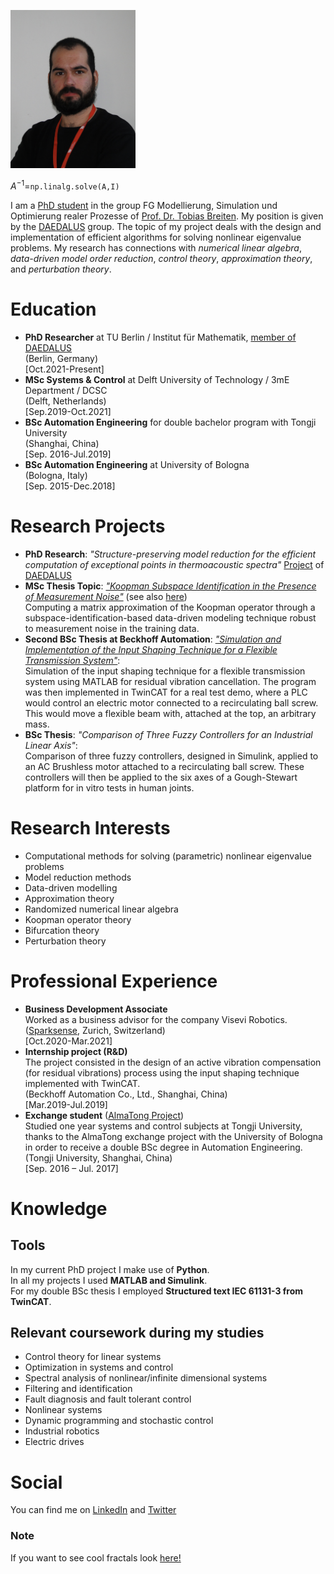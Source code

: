 <img src="DSC00627.jpg" width="200" align="center"> <br />
<br />
$A^{-1}=$```np.linalg.solve(A,I)```<br />


I am a [PhD student](https://www.math.tu-berlin.de/fachgebiete_ag_modnumdiff/fg_breiten/v_menue/mitarbeiterinnen/alessandro_borghi/home/) in the group FG Modellierung, Simulation und Optimierung realer Prozesse of [Prof. Dr. Tobias Breiten](https://www.math.tu-berlin.de/?id=214242). My position is given by the [DAEDALUS](https://daedalus.berlin/) group. 
The topic of my project deals with the design and implementation of efficient algorithms for solving nonlinear eigenvalue problems. <!--In particular we are interested on nonlinear eigenvalue problems and the identification of _exceptional points_.-->
My research has connections with _numerical linear algebra_, _data-driven model order reduction_, _control theory_, _approximation theory_, and _perturbation theory_. 

<!--My research focuses on the design and implementation of algorithms for solving nonlinar eigenvalue problems. In particular I am interested on the identification of _exceptional points_. -->


# Education
- **PhD Researcher** at TU Berlin / Institut für Mathematik, [member of DAEDALUS](https://daedalus.berlin/people/alessandro-borghi/#personal-impressiond6c2-33510307-0da2) <br/>(Berlin, Germany) <br/>[Oct.2021-Present]
- **MSc Systems & Control** at Delft University of Technology / 3mE Department / DCSC <br/>(Delft, Netherlands) <br/>[Sep.2019-Oct.2021]
- **BSc Automation Engineering** for double bachelor program with Tongji University <br/>(Shanghai, China) <br/>[Sep. 2016-Jul.2019]
- **BSc Automation Engineering** at University of Bologna <br/>(Bologna, Italy) <br/>[Sep. 2015-Dec.2018]

# Research Projects
- **PhD Research**: _"Structure-preserving model reduction for the efficient computation of exceptional points in thermoacoustic spectra"_ [Project](https://daedalus.berlin/projects/) of [DAEDALUS](https://daedalus.berlin/)
- **MSc Thesis Topic**: [_"Koopman Subspace Identification in the Presence of Measurement Noise"_](https://repository.tudelft.nl/islandora/object/uuid:22250d5c-875c-44a9-adf4-d643a6a08dba?collection=education) (see also [here](https://www.dcsc.tudelft.nl/~swahls/msc.html))<br/> Computing a matrix approximation of the Koopman operator through a subspace-identification-based data-driven modeling technique robust to measurement noise in the training data.
- **Second BSc Thesis at Beckhoff Automation**: [_"Simulation and Implementation of the Input Shaping Technique for a Flexible Transmission System"_](https://www.researchgate.net/publication/357827921_Simulation_and_Implementation_of_the_Input_Shaping_Technique_for_a_Flexible_Transmission_System): <br/>
Simulation of the input shaping technique for a flexible transmission system using MATLAB for residual vibration cancellation. The program was then implemented in TwinCAT for a real test demo, where a PLC would control an electric motor connected to a recirculating ball screw. This would move a flexible beam with, attached at the top, an arbitrary mass.
- **BSc Thesis**: _"Comparison of Three Fuzzy Controllers for an Industrial Linear Axis"_: <br/> Comparison of three fuzzy controllers, designed in Simulink, applied to an AC Brushless motor attached to a recirculating ball
screw. These controllers will then be applied
to the six axes of a Gough-Stewart platform
for in vitro tests in human joints.

# Research Interests
- Computational methods for solving (parametric) nonlinear eigenvalue problems
- Model reduction methods
- Data-driven modelling
- Approximation theory
- Randomized numerical linear algebra
- Koopman operator theory
- Bifurcation theory
- Perturbation theory


# Professional Experience
- **Business Development Associate** <br/> Worked as a business advisor for the company Visevi Robotics. <br/>([Sparksense](https://sparksense.co/), Zurich, Switzerland) <br/>[Oct.2020-Mar.2021]
- **Internship project (R&D)** <br/> The project consisted
in the design of an active vibration compensation (for residual vibrations)
process using the input shaping technique implemented with TwinCAT. <br/>(Beckhoff Automation Co., Ltd., Shanghai, China) <br/>[Mar.2019-Jul.2019]
- **Exchange student** ([AlmaTong Project](https://corsi.unibo.it/2cycle/AutomationEngineering/opportunities-multiple-degree-programme)) <br/> Studied one year systems and control subjects at Tongji University, thanks
to the AlmaTong exchange project with the University of
Bologna in order to receive a double BSc degree in Automation Engineering. <br/>(Tongji University, Shanghai, China) <br/>[Sep. 2016 – Jul. 2017] 

# Knowledge
## Tools
In my current PhD project I make use of **Python**. <br/>
In all my projects I used **MATLAB and Simulink**. <br/>
For my double BSc thesis I employed **Structured text IEC 61131-3 from TwinCAT**.
## Relevant coursework during my studies
- Control theory for linear systems 
- Optimization in systems and control
- Spectral analysis of nonlinear/infinite dimensional systems
- Filtering and identification
- Fault diagnosis and fault tolerant control
- Nonlinear systems
- Dynamic programming and stochastic control 
- Industrial robotics
- Electric drives

# Social
You can find me on [LinkedIn](http://linkedin.com/in/alessandro-borghi-736ab9b4) and [Twitter](https://twitter.com/alleborghi1996)

### Note
If you want to see cool fractals look [here!](interestingfigures.md)

<!-- ## Welcome to GitHub Pages

You can use the [editor on GitHub](https://github.com/FordMoriarty/FordMoriarty.github.io/edit/main/README.md) to maintain and preview the content for your website in Markdown files.

Whenever you commit to this repository, GitHub Pages will run [Jekyll](https://jekyllrb.com/) to rebuild the pages in your site, from the content in your Markdown files.

### Markdown

Markdown is a lightweight and easy-to-use syntax for styling your writing. It includes conventions for

```markdown
Syntax highlighted code block

# Header 1
## Header 2
### Header 3

- Bulleted
- List

1. Numbered
2. List

**Bold** and _Italic_ and `Code` text

[Link](url) and ![Image](src)
```

For more details see [Basic writing and formatting syntax](https://docs.github.com/en/github/writing-on-github/getting-started-with-writing-and-formatting-on-github/basic-writing-and-formatting-syntax).

### Jekyll Themes

Your Pages site will use the layout and styles from the Jekyll theme you have selected in your [repository settings](https://github.com/FordMoriarty/FordMoriarty.github.io/settings/pages). The name of this theme is saved in the Jekyll `_config.yml` configuration file.

### Support or Contact

Having trouble with Pages? Check out our [documentation](https://docs.github.com/categories/github-pages-basics/) or [contact support](https://support.github.com/contact) and we’ll help you sort it out.-->
